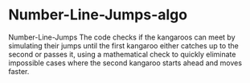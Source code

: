 # Number-Line-Jumps-algo
Number-Line-Jumps The code checks if the kangaroos can meet by simulating their jumps until the first kangaroo either catches up to the second or passes it, using a mathematical check to quickly eliminate impossible cases where the second kangaroo starts ahead and moves faster.
